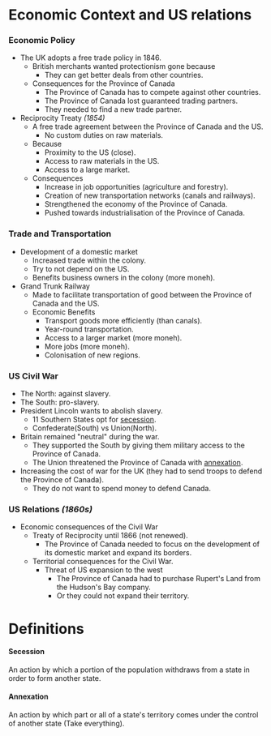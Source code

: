 # Economic Context and US relations

### Economic Policy

* The UK adopts a free trade policy in 1846.
  * British merchants wanted protectionism gone because
    * They can get better deals from other countries.
  * Consequences for the Province of Canada
    * The Province of Canada has to compete against other countries.
    * The Province of Canada lost guaranteed trading partners.
    * They needed to find a new trade partner.
* Reciprocity Treaty *(1854)*
  * A free trade agreement between the Province of Canada and the US. 
    * No custom duties on raw materials.
  * Because
    * Proximity to the US (close).
    * Access to raw materials in the US.
    * Access to a large market.
  * Consequences
    * Increase in job opportunities (agriculture and forestry).
    * Creation of new transportation networks (canals and railways).
    * Strengthened the economy of the Province of Canada.
    * Pushed towards industrialisation of the Province of Canada.

### Trade and Transportation

* Development of a domestic market
  * Increased trade within the colony.
  * Try to not depend on the US.
  * Benefits business owners in the colony (more moneh).
* Grand Trunk Railway
  * Made to facilitate transportation of good between the Province of Canada and the US.
  * Economic Benefits
    * Transport goods more efficiently (than canals).
    * Year-round transportation.
    * Access to a larger market (more moneh).
    * More jobs (more moneh).
    * Colonisation of new regions.

### US Civil War

* The North: against slavery.
* The South: pro-slavery.
* President Lincoln wants to abolish slavery.
  * 11 Southern States opt for [secession](#secession).
  * Confederate(South) vs Union(North).
* Britain remained "neutral" during the war.
  * They supported the South by giving them military access to the Province of Canada.
  * The Union threatened the Province of Canada with [annexation](#annexation).
* Increasing the cost of war for the UK (they had to send troops to defend the Province of Canada).
  * They do not want to spend money to defend Canada.

### US Relations *(1860s)*

* Economic consequences of the Civil War
  * Treaty of Reciprocity until 1866 (not renewed).
    * The Province of Canada needed to focus on the development of its domestic market and expand its borders.
  * Territorial consequences for the Civil War.
    * Threat of US expansion to the west
      * The Province of Canada had to purchase Rupert's Land from the Hudson's Bay company.
      * Or they could not expand their territory.

# Definitions

#### Secession

An action by which a portion of the population withdraws from a state in order to form another state.

#### Annexation

An action by which part or all of a state's territory comes under the control of another state (Take everything).